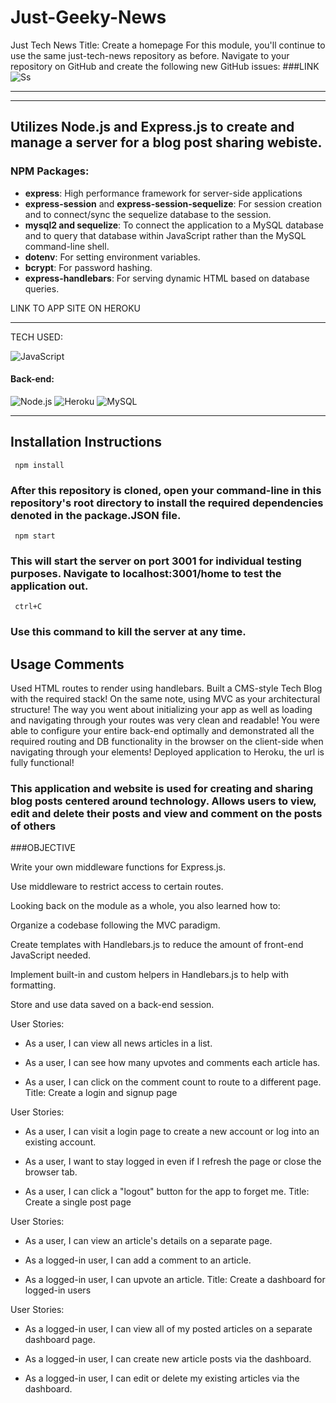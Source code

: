# Just-Geeky-News
Just Tech News
Title: Create a homepage
For this module, you'll continue to use the same just-tech-news repository as before. Navigate to your repository on GitHub and create the following new GitHub issues:
###LINK
 ![Ss]()
 _________________________________________________________________________________________________________________________________________________________________

__________________________________________________________________________________________________________________________________________________________

 ## Utilizes Node.js and Express.js to create and manage a server for a blog post sharing webiste.

 ### NPM Packages:

 - **express**: High performance framework for server-side applications
 - **express-session** and **express-session-sequelize**: For session creation and to connect/sync the sequelize database to the session.
 - **mysql2 and sequelize**: To connect the application to a MySQL database and to query that database within JavaScript rather than the MySQL command-line shell.
 - **dotenv**: For setting environment variables.
 - **bcrypt**: For password hashing.
 - **express-handlebars**: For serving dynamic HTML based on database queries.


 LINK TO APP SITE ON HEROKU

 ___________________________________________________________________________________________________________________________________________________________________

 TECH USED:

 ![JavaScript](https://img.shields.io/badge/-JavaScript-%23F7DF1C?style=flat-square&logo=javascript&logoColor=000000&color=d1b01f)

 #### Back-end:
  ![Node.js ](https://img.shields.io/badge/node.js-6DA55F?logo=node.js&logoColor=white&style=for-the-badge)
 ![Heroku](https://img.shields.io/badge/-Heroku-430098?style=flat-square&logo=heroku&logoColor=ffffff)
   ![MySQL](https://img.shields.io/badge/mysql-%2300f.svg?logo=mysql&logoColor=white&style=for-the-badge)

 __________________________________________________________________________________________________________________________________________________________________

 ## Installation Instructions

     npm install

 ### After this repository is cloned, open your command-line in this repository's root directory to install the required dependencies denoted in the package.JSON file.

     npm start

 ### This will start the server on port 3001 for individual testing purposes. Navigate to localhost:3001/home to test the application out.

     ctrl+C

 ### Use this command to kill the server at any time.

 ## Usage Comments

 Used  HTML routes to render using handlebars. Built a CMS-style Tech Blog with the required stack! On the same note, using MVC as your architectural structure! The way you went about initializing your app as well as loading and navigating through your routes was very clean and readable! You were able to configure your entire back-end optimally and demonstrated all the required routing and DB functionality in the browser on the client-side when navigating through your elements! Deployed application to Heroku, the url is fully functional!  

 ### This application and website is used for creating and sharing blog posts centered around technology. Allows users to view, edit and delete their posts and view and comment on the posts of others





###OBJECTIVE

Write your own middleware functions for Express.js.

Use middleware to restrict access to certain routes.

Looking back on the module as a whole, you also learned how to:

Organize a codebase following the MVC paradigm.

Create templates with Handlebars.js to reduce the amount of front-end JavaScript needed.

Implement built-in and custom helpers in Handlebars.js to help with formatting.

Store and use data saved on a back-end session.

User Stories:

  * As a user, I can view all news articles in a list.

  * As a user, I can see how many upvotes and comments each article has.

  * As a user, I can click on the comment count to route to a different page.
Title: Create a login and signup page

User Stories:

  * As a user, I can visit a login page to create a new account or log into an existing account.

  * As a user, I want to stay logged in even if I refresh the page or close the browser tab.

  * As a user, I can click a "logout" button for the app to forget me.
Title: Create a single post page

User Stories:

  * As a user, I can view an article's details on a separate page.

  * As a logged-in user, I can add a comment to an article.

  * As a logged-in user, I can upvote an article.
Title: Create a dashboard for logged-in users

User Stories:

  * As a logged-in user, I can view all of my posted articles on a separate dashboard page.

  * As a logged-in user, I can create new article posts via the dashboard.

  * As a logged-in user, I can edit or delete my existing articles via the dashboard.


